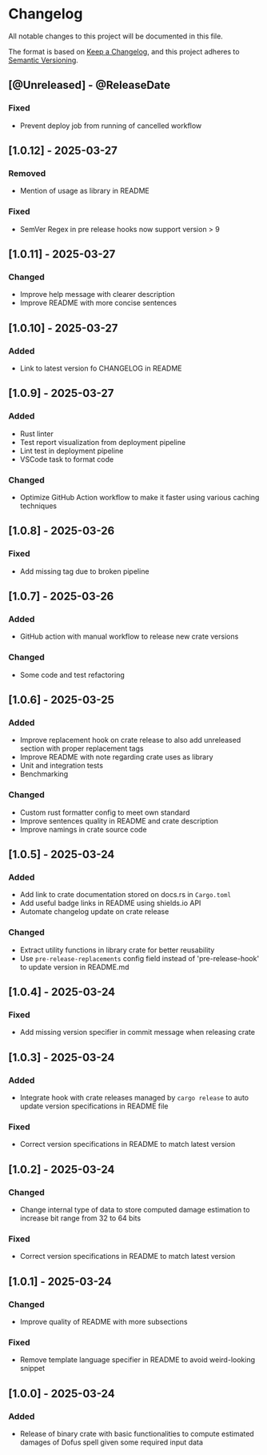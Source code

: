 # Changelog

All notable changes to this project will be documented in this file.

The format is based on [Keep a Changelog](https://keepachangelog.com/en/1.1.0/),
and this project adheres to
[Semantic Versioning](https://semver.org/spec/v2.0.0.html).

[comment]: <> (@PlannedForNextRelease)
## [@Unreleased] - @ReleaseDate

### Fixed

- Prevent deploy job from running of cancelled workflow

## [1.0.12] - 2025-03-27 <a id="1.0.12"></a>

### Removed

- Mention of usage as library in README

### Fixed

- SemVer Regex in pre release hooks now support version > 9

## [1.0.11] - 2025-03-27 <a id="1.0.11"></a>

### Changed

- Improve help message with clearer description
- Improve README with more concise sentences

## [1.0.10] - 2025-03-27 <a id="1.0.10"></a>

### Added

- Link to latest version fo CHANGELOG in README

## [1.0.9] - 2025-03-27 <a id="1.0.9"></a>

### Added

- Rust linter
- Test report visualization from deployment pipeline
- Lint test in deployment pipeline
- VSCode task to format code

### Changed

- Optimize GitHub Action workflow to make it faster using various caching
techniques

## [1.0.8] - 2025-03-26 <a id="1.0.8"></a>

### Fixed

- Add missing tag due to broken pipeline

## [1.0.7] - 2025-03-26 <a id="1.0.7"></a>

### Added

- GitHub action with manual workflow to release new crate versions

### Changed

- Some code and test refactoring

## [1.0.6] - 2025-03-25 <a id="1.0.6"></a>

### Added

- Improve replacement hook on crate release to also add unreleased section with
proper replacement tags
- Improve README with note regarding crate uses as library
- Unit and integration tests
- Benchmarking

### Changed

- Custom rust formatter config to meet own standard
- Improve sentences quality in README and crate description
- Improve namings in crate source code

## [1.0.5] - 2025-03-24 <a id="1.0.5"></a>

### Added

- Add link to crate documentation stored on docs.rs in `Cargo.toml`
- Add useful badge links in README using shields.io API
- Automate changelog update on crate release 

### Changed

- Extract utility functions in library crate for better reusability
- Use `pre-release-replacements` config field instead of 'pre-release-hook' to
update version in README.md

## [1.0.4] - 2025-03-24 <a id="1.0.4"></a>

### Fixed

- Add missing version specifier in commit message when releasing crate

## [1.0.3] - 2025-03-24 <a id="1.0.3"></a>

### Added

- Integrate hook with crate releases managed by `cargo release` to auto update
version specifications in README file

### Fixed

- Correct version specifications in README to match latest version

## [1.0.2] - 2025-03-24 <a id="1.0.2"></a>

### Changed

- Change internal type of data to store computed damage estimation to increase
bit range from 32 to 64 bits

### Fixed

- Correct version specifications in README to match latest version

## [1.0.1] - 2025-03-24 <a id="1.0.1"></a>

### Changed

- Improve quality of README with more subsections

### Fixed

- Remove template language specifier in README to avoid weird-looking snippet

## [1.0.0] - 2025-03-24 <a id="1.0.0"></a>

### Added

- Release of binary crate with basic functionalities to compute estimated
damages of Dofus spell given some required input data

